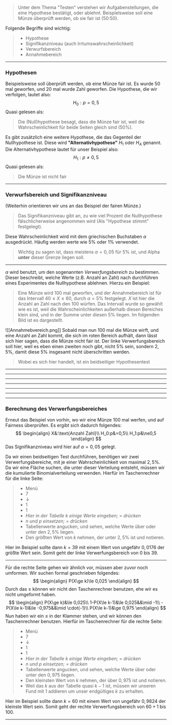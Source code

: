 > Unter dem Thema "Testen" verstehen wir Aufgabenstellungen, die eine Hypothese bestätigt, oder ablehnt. Beispielsweise soll eine Münze überprüft werden, ob sie fair ist ($50$:$50$).

Folgende Begriffe sind wichtig:
> - Hypothese
> - Signifikanzniveau (auch Irrtumswahrscheinlichkeit)
> - Verwurfsbereich
> - Annahmebereich

---
### Hypothesen
Beispielsweise soll überprüft werden, ob eine Münze fair ist. Es wurde $50$ mal geworfen, und $20$ mal wurde Zahl geworfen.
Die Hypothese, die wir verfolgen, lautet also:
$$H_0:p=0,5$$
Quasi gelesen als:
> Die (Null)hypothese besagt, dass die Münze fair ist, weil die Wahrscheinlichkeit für beide Seiten gleich sind ($50\%$).

Es gibt zusätzlich eine weitere Hypothese, die das Gegenteil der Nullhypothese ist. Diese wird **"Alternativhypothese"** $H_1$ oder $H_A$ genannt.
Die Alternativhypothese lautet für unser Beispiel also:
$$H_1:p\ne 0,5$$
Quasi gelesen als:
> Die Münze ist nicht fair

---
### Verwurfsbereich und Signifikanzniveau
(Weiterhin orientieren wir uns an das Beispiel der fairen Münze.)

> Das Signifikanzniveau gibt an, zu wie viel Prozent die Nullhypothese fälschlicherweise angenommen wird (Als "Hypothese stimmt" festgelegt).

Diese Wahrscheinlichkeit wird mit dem griechischen Buchstaben $\alpha$ ausgedrückt. Häufig werden werte wie $5\%$ oder $1\%$ verwendet.
> Wichtig zu sagen ist, dass meistens $\alpha= 0,05$ für $5\%$ ist, und Alpha **unter** dieser Grenze liegen soll.

---
$\alpha$ wird benutzt, um den sogenannten *Verwerfungsbereich* zu bestimmen. Dieser beschreibt, welche Werte (z.B. Anzahl an Zahl) nach durchführen eines Experimentes die Nullhypothese ablehnen. Hierzu ein Beispiel:
> Eine Münze wird $100$ mal geworfen, und der Annahmebereich ist für das Intervall $40\le X\le60$, durch $\alpha=5\%$ festgelegt. $X$ ist hier die Anzahl an Zahl nach den $100$ würfen.
> Das Intervall wurde so gewählt wie es ist, weil die Wahrscheinlichkeiten außerhalb diesen Bereiches klein sind, und in der Summe unter diesen $5\%$ liegen. Im folgenden Bild ist es dargestellt.

![[Annahmebvereich.png]]
Sobald man nun $100$ mal die Münze wirft, und eine Anzahl an Zahl kommt, die sich im roten Bereich aufhält, dann lässt sich hier sagen, dass die Münze nicht fair ist.
Der linke Verwerfungsbereich soll hier, weil es eben einen zweiten noch gibt, nicht $5\%$ sein, sondern $2,5\%$, damit diese $5\%$ insgesamt nicht überschritten werden.
>Wobei es sich hier handelt, ist ein beidseitiger Hypothesentest

---
---
---
---
---
---
---
### Berechnung des Verwerfungsbereiches
Erneut das Beispiel von vorhin, wo wir eine Münze $100$ mal werfen, und auf Fairness überprüfen. Es ergibt sich dadurch folgendes:
$$
\begin{align}
	X&:\text{Anzahl Zahl}\\
	H_0:p&=0,5\\
	H_1:p&\ne0,5
\end{align}
$$
Das Signifikanzniveau wird hier auf $\alpha=0,05$ gelegt.

Da wir einen beidseitigen Test durchführen, benötigen wir zwei Verwerfungsbereiche, mit je einer Wahrscheinlichkeit von maximal $2,5\%$. Da wir eine Fläche suchen, die unter dieser Verteilung entsteht, müssen wir die kumulierte Binomialverteilung verwenden.
Hierfür im Taschenrechner für die linke Seite:
>- Menü
>- $7$
>- $\downarrow$
>- $1$
>- $1$
>- *Hier in der Tabelle $k$ einige Werte eingeben; $=$ drücken*
>- *$n$ und $p$ einsetzen; $=$ drücken*
>- Tabellenwerte angucken, und sehen, welche Werte über oder unter den $2,5\%$ liegen.
>- Den größten Wert von $k$ nehmen, der unter $2,5\%$ ist und notieren.

Hier im Beispiel sollte dann $k=39$ mit einem Wert von ungefähr $0,0176$ der größte Wert sein. Somit geht der linke Verwerfungsbereich von $0$ bis $39$. 

---
Für die rechte Seite gehen wir ähnlich vor, müssen aber zuvor noch umformen.
Wir suchen formal geschrieben folgendes:
$$
\begin{align}
	P(X\ge k)\le 0,025
\end{align}
$$
Durch das $\ge$ können wir nicht den Taschenrechner benutzen, ehe wir es nicht umgeformt haben.
$$
\begin{align}
	P(X\ge k)&\le 0,025\\
	1-P(X\le k-1)&\le 0,025&&\mid -1\\
	-P(X\le k-1)&\le -0,975&&\mid \cdot(-1)\\
	P(X\le k-1)&\ge 0,975
\end{align}
$$
Nun haben wir ein $\le$ in der Klammer stehen, und wir können den Taschenrechner benutzen.
Hierfür im Taschenrechner für die rechte Seite:
>- Menü
>- $7$
>- $\downarrow$
>- $1$
>- $1$
>- *Hier in der Tabelle $k$ einige Werte eingeben; $=$ drücken*
>- *$n$ und $p$ einsetzen; $=$ drücken*
>- Tabellenwerte angucken, und sehen, welche Werte über oder unter den $0,975$ liegen.
>- Den kleinsten Wert von $k$ nehmen, der über $0,975$ ist und notieren.
>- Weil das $k$ aus der Tabelle quasi $k-1$ ist, müssen wir unseren Fund mit $1$ addieren um unser endgültiges $k$ zu erhalten.

Hier im Beispiel sollte dann $k=60$ mit einem Wert von ungefähr $0,9824$ der kleinste Wert sein. Somit geht der rechte Verwerfungsbereich von $60+1$ bis $100$.

---